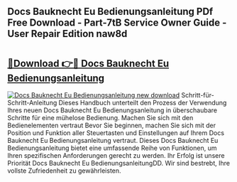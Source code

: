 ## Docs Bauknecht Eu Bedienungsanleitung PDf Free Download - Part-7tB Service Owner Guide - User Repair Edition naw8d

# <h2><a href="http://df5fzi3.blite.top/?on=Docs+Bauknecht+Eu+Bedienungsanleitung">🔗Download 👉🔴 Docs Bauknecht Eu Bedienungsanleitung</a></h2>

[![Docs Bauknecht Eu Bedienungsanleitung new download](https://i.imgur.com/lujVjoI.png)](http://df5fzi3.blite.top/?on=Docs+Bauknecht+Eu+Bedienungsanleitung)
Schritt-für-Schritt-Anleitung Dieses Handbuch unterteilt den Prozess der Verwendung Ihres neuen Docs Bauknecht Eu Bedienungsanleitung in überschaubare Schritte für eine mühelose Bedienung. Machen Sie sich mit den Bedienelementen vertraut Bevor Sie beginnen, machen Sie sich mit der Position und Funktion aller Steuertasten und Einstellungen auf Ihrem Docs Bauknecht Eu Bedienungsanleitung vertraut. Dieses Docs Bauknecht Eu Bedienungsanleitung bietet eine umfassende Reihe von Funktionen, um Ihren spezifischen Anforderungen gerecht zu werden. Ihr Erfolg ist unsere Priorität Docs Bauknecht Eu BedienungsanleitungDD. Wir sind bestrebt, Ihre vollste Zufriedenheit zu gewährleisten.
